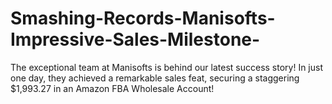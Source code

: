 # Smashing-Records-Manisofts-Impressive-Sales-Milestone-
The exceptional team at Manisofts is behind our latest success story! In just one day, they achieved a remarkable sales feat, securing a staggering $1,993.27 in an Amazon FBA Wholesale Account!
